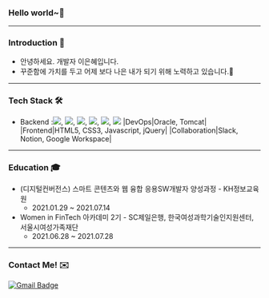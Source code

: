 ### Hello world~👋
___
### Introduction :raised_hands:
* 안녕하세요. 개발자 이은혜입니다.
* 꾸준함에 가치를 두고 어제 보다 나은 내가 되기 위해 노력하고 있습니다.:seedling:
___
### Tech Stack 🛠
* Backend :<img src="https://img.shields.io/badge/Java-007396?style=flat-square&logo=Java&logoColor=white"/>, <img src="https://img.shields.io/badge/Spring-6DB33F?style=flat-square&logo=Spring&logoColor=white"/>, <img src="https://img.shields.io/badge/Maven-C71A36?style=flat-square&logo=Maven&logoColor=white"/>, <img src="https://img.shields.io/badge/EclipseIDE-2C2255?style=flat-square&logo=EclipseIDE&logoColor=white"/>, <img src="https://img.shields.io/badge/VisualStudioCode-007ACC?style=flat-square&logo=VisualStudioCode&logoColor=white"/>, <img src="https://img.shields.io/badge/Git-F05032?style=flat-square&logo=Git&logoColor=white"/>
|DevOps|Oracle, Tomcat|
|Frontend|HTML5, CSS3, Javascript, jQuery|
|Collaboration|Slack, Notion, Google Workspace|
___
### Education :mortar_board:
* (디지털컨버전스) 스마트 콘텐츠와 웹 융합 응용SW개발자 양성과정 - KH정보교육원
  - 2021.01.29 ~ 2021.07.14
* Women in FinTech 아카데미 2기 - SC제일은행, 한국여성과학기술인지원센터, 서울시여성가족재단
  - 2021.06.28 ~ 2021.07.28
___
### Contact Me! :envelope:
[![Gmail Badge](https://img.shields.io/badge/Gmail-d14836?style=flat-square&logo=Gmail&logoColor=white&link=mailto:ellylee617@gmail.com)](mailto:ellylee617@gmail.com)


